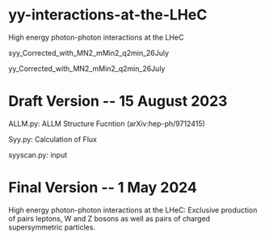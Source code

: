 # yy-interactions-at-the-LHeC

High energy photon-photon interactions at the LHeC


syy_Corrected_with_MN2_mMin2_q2min_26July

yy_Corrected_with_MN2_mMin2_q2min_26July


# Draft Version -- 15 August 2023

ALLM.py: ALLM Structure Fucntion (arXiv:hep-ph/9712415)

Syy.py: Calculation of Flux

syyscan.py: input



# Final Version -- 1 May 2024

High energy photon-photon interactions at the LHeC: Exclusive production of pairs leptons, W and Z bosons as well as
pairs of charged supersymmetric particles. 

